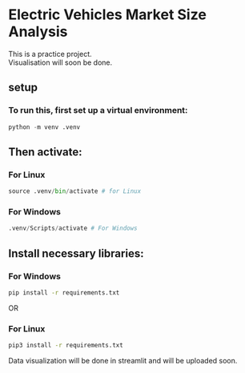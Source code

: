 # Electric Vehicles Market Size Analysis

This is a practice project.<br/>
Visualisation will soon be done.

## setup
### To run this, first set up a virtual environment:
```python
python -m venv .venv
```
## Then activate:
### For Linux 
```python
source .venv/bin/activate # for Linux
```
### For Windows
```python
.venv/Scripts/activate # For Windows
```

## Install necessary libraries:
### For Windows
```bash
pip install -r requirements.txt
```

OR 

### For Linux 
```bash
pip3 install -r requirements.txt
```

Data visualization will be done in streamlit and will be uploaded soon.

